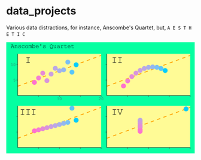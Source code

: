 # data_projects

Various data distractions, for instance, Anscombe's Quartet, but, `A E S T H E T I C`

![](anscombe/anscombe.png)
